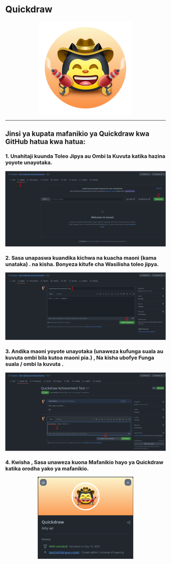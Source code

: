 # Quickdraw

<div align="center"  >

<img width="296" src="../badges/Quickdraw.png" alt="QuickDraw-Pin">
</div>

<hr>

## Jinsi ya kupata mafanikio ya Quickdraw kwa GitHub hatua kwa hatua:

### 1. Unahitaji kuunda Toleo Jipya au Ombi la Kuvuta katika hazina yoyote unayotaka.

<div align="center">
<img width="700" src="../img/quickdraw/quickdraw-step1.png" alt="quickdraw-step1.png">
</div>

### 2. Sasa unapaswa kuandika kichwa na kuacha maoni (kama unataka) . na kisha. Bonyeza kitufe cha Wasilisha toleo jipya.

<div align="center">
<img width="700" src="../img/quickdraw/quickdraw-step2.png" alt="quickdraw-step2.png">
</div>

### 3. Andika maoni yoyote unayotaka (unaweza kufunga suala au kuvuta ombi bila kutoa maoni pia.) , Na kisha ubofye Funga suala / ombi la kuvuta .

<div align="center">
<img width="700" src="../img/quickdraw/quickdraw-step3.png" alt="quickdraw-step3.png">
</div>

### 4. Kwisha , Sasa unaweza kuona Mafanikio hayo ya Quickdraw katika orodha yako ya mafanikio.

<div align="center">
<img width="300" src="../img/quickdraw/quickdraw-step4.png" alt="quickdraw-step4.png">
</div>
